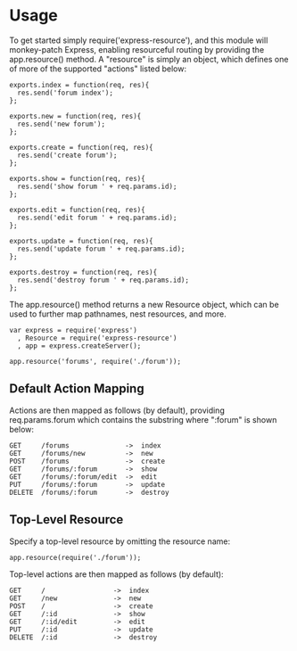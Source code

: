 # Usage

To get started simply require('express-resource'), and this module will monkey-patch Express, enabling resourceful routing by providing the app.resource() method. A "resource" is simply an object, which defines one of more of the supported "actions" listed below:

    exports.index = function(req, res){
      res.send('forum index');
    };
    
    exports.new = function(req, res){
      res.send('new forum');
    };
    
    exports.create = function(req, res){
      res.send('create forum');
    };
    
    exports.show = function(req, res){
      res.send('show forum ' + req.params.id);
    };
    
    exports.edit = function(req, res){
      res.send('edit forum ' + req.params.id);
    };
    
    exports.update = function(req, res){
      res.send('update forum ' + req.params.id);
    };
    
    exports.destroy = function(req, res){
      res.send('destroy forum ' + req.params.id);
    };
    
The app.resource() method returns a new Resource object, which can be used to further map pathnames, nest resources, and more.

    var express = require('express')
      , Resource = require('express-resource')
      , app = express.createServer();

    app.resource('forums', require('./forum'));
    
## Default Action Mapping

Actions are then mapped as follows (by default), providing req.params.forum which contains the substring where ":forum" is shown below:

    GET     /forums              ->  index
    GET     /forums/new          ->  new
    POST    /forums              ->  create
    GET     /forums/:forum       ->  show
    GET     /forums/:forum/edit  ->  edit
    PUT     /forums/:forum       ->  update
    DELETE  /forums/:forum       ->  destroy

## Top-Level Resource

Specify a top-level resource by omitting the resource name:

    app.resource(require('./forum'));
    
Top-level actions are then mapped as follows (by default):

    GET     /                 ->  index
    GET     /new              ->  new
    POST    /                 ->  create
    GET     /:id              ->  show
    GET     /:id/edit         ->  edit
    PUT     /:id              ->  update
    DELETE  /:id              ->  destroy